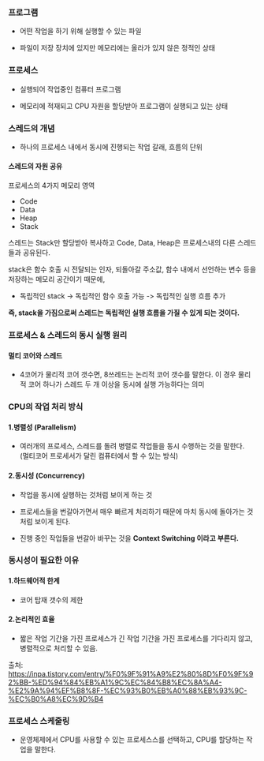 ### 프로그램	

- 어떤 작업을 하기 위해 실행할 수 있는 파일	

- 파일이 저장 장치에 있지만 메모리에는 올라가 있지 않은 정적인 상태	


### 프로세스 

- 실행되어 작업중인 컴퓨터 프로그램

- 메모리에 적재되고 CPU 자원을 할당받아 프로그램이 실행되고 있는 상태

### 스레드의 개념
- 하나의 프로세스 내에서 동시에 진행되는 작업 갈래, 흐름의 단위 

#### 스레드의 자원 공유

프로세스의 4가지 메모리 영역
- Code
- Data
- Heap
- Stack

스레드는 Stack만 할당받아 복사하고 Code, Data, Heap은 프로세스내의 다른 스레드들과 공유된다.

 stack은 함수 호출 시 전달되는 인자, 되돌아갈 주소값, 함수 내에서 선언하는 변수 등을 저장하는 메모리 공간이기 때문에, </br>
 
- 독립적인 stack -> 독립적인 함수 호출 가능 -> 독립적인 실행 흐름 추가 
 
**즉, stack을 가짐으로써 스레드는 독립적인 실행 흐름을 가질 수 있게 되는 것이다.** 

### 프로세스 & 스레드의 동시 실행 원리

#### 멀티 코어와 스레드

- 4코어가 물리적 코어 갯수면, 8쓰레드는 논리적 코어 갯수를 말한다. 이 경우 물리적 코어 하나가 스레드 두 개 이상을 동시에 실행 가능하다는 의미
 

### CPU의 작업 처리 방식
 
 
#### 1.병렬성 (Parallelism)

- 여러개의 프로세스, 스레드를 돌려 병렬로 작업들을 동시 수행하는 것을 말한다. </br>
  (멀티코어 프로세서가 달린 컴퓨터에서 할 수 있는 방식)
 

#### 2.동시성 (Concurrency)

- 작업을 동시에 실행하는 것처럼 보이게 하는 것

- 프로세스들을 번갈아가면서 매우 빠르게 처리하기 때문에 마치 동시에 돌아가는 것처럼 보이게 된다.
 
- 진행 중인 작업들을 번갈아 바꾸는 것을 **Context Switching 이라고 부른다.**
 

### 동시성이 필요한 이유

#### 1.하드웨어적 한계
- 코어 탑재 갯수의 제한

#### 2.논리적인 효율
 - 짧은 작업 기간을 가진 프로세스가 긴 작업 기간을 가진 프로세스를 기다리지 않고, 병렬적으로 처리할 수 있음.


 출처: https://inpa.tistory.com/entry/%F0%9F%91%A9%E2%80%8D%F0%9F%92%BB-%ED%94%84%EB%A1%9C%EC%84%B8%EC%8A%A4-%E2%9A%94%EF%B8%8F-%EC%93%B0%EB%A0%88%EB%93%9C-%EC%B0%A8%EC%9D%B4
 
 ### 프로세스 스케줄링
 - 운영체제에서 CPU를 사용할 수 있는 프로세스스를 선택하고, CPU를 할당하는 작업을 말한다. 



